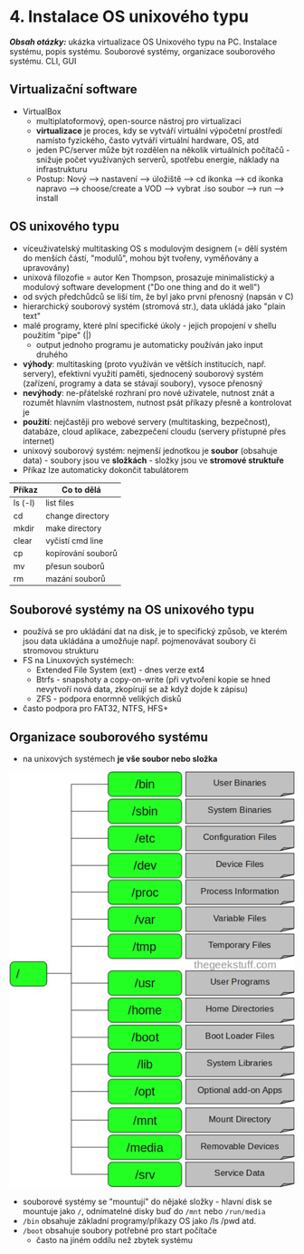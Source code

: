 # 4. Instalace OS unixového typu

***Obsah otázky:*** ukázka virtualizace OS Unixového typu na PC. Instalace systému, popis systému. Souborové systémy, organizace souborového systému. CLI, GUI 

## Virtualizační software
- VirtualBox
	- multiplatoformový, open-source nástroj pro virtualizaci
	- **virtualizace** je proces, kdy se vytváří virtuální výpočetní prostředí namísto fyzického, často vytváří virtuální hardware, OS, atd
	- jeden PC/server může být rozdělen na několik virtuálních počítačů - snižuje počet využívaných serverů, spotřebu energie, náklady na infrastrukturu
	- Postup: Nový --> nastavení --> úložiště --> cd ikonka --> cd ikonka napravo --> choose/create a VOD --> vybrat .iso soubor --> run --> install

## OS unixového typu
- víceuživatelský multitasking OS s modulovým designem (= dělí systém do menších částí, "modulů", mohou být tvořeny, vyměňovány a upravovány)
- unixová filozofie = autor Ken Thompson, prosazuje minimalistický a modulový software development ("Do one thing and do it well")
- od svých předchůdců se liší tím, že byl jako první přenosný (napsán v C)
- hierarchický souborový systém (stromová str.), data ukládá jako "plain text"
- malé programy, které plní specifické úkoly - jejich propojení v shellu použitím "pipe" (|)
	- output jednoho programu je automaticky používán jako input druhého
- **výhody**: multitasking (proto využíván ve větších institucích, např. servery), efektivní využití paměti, sjednocený souborový systém (zařízení, programy a data se stávají soubory), vysoce přenosný
- **nevýhody**: ne-přátelské rozhraní pro nové uživatele, nutnost znát a rozumět hlavním vlastnostem, nutnost psát příkazy přesně a kontrolovat je
- **použití**: nejčastěji pro webové servery (multitasking, bezpečnost), databáze, cloud aplikace, zabezpečení cloudu (servery přístupné přes internet)
- unixový souborový systém: nejmenší jednotkou je **soubor** (obsahuje data) - soubory jsou ve **složkách** - složky jsou ve **stromové struktuře**
- Příkaz lze automaticky dokončit tabulátorem

| Příkaz  | Co to dělá         |
| ------- | ------------------ |
| ls (-l) | list files         |
| cd      | change directory   |
| mkdir   | make directory     |
| clear   | vyčistí cmd line   |
| cp      | kopírování souborů |
| mv      | přesun souborů     |
| rm      | mazání souborů     |

## Souborové systémy na OS unixového typu
- používá se pro ukládání dat na disk, je to specifický způsob, ve kterém jsou data ukládána a umožňuje např. pojmenovávat soubory či stromovou strukturu
- FS na Linuxových systémech:
	- Extended File System (ext) - dnes verze ext4
	- Btrfs - snapshoty a copy-on-write (při vytvoření kopie se hned nevytvoří nová data, zkopírují se až když dojde k zápisu)
	- ZFS - podpora enormně velikých disků
- často podpora pro FAT32, NTFS, HFS+

## Organizace souborového systému
- na unixových systémech **je vše soubor nebo složka**

![](./UnixFS.png)
- souborové systémy se "mountují" do nějaké složky - hlavní disk se mountuje jako `/`, odnímatelné disky buď do `/mnt` nebo `/run/media`
- `/bin` obsahuje základní programy/příkazy OS jako /ls /pwd atd.
- `/boot` obsahuje soubory potřebné pro start počítače
	- často na jiném oddílu než zbytek systému